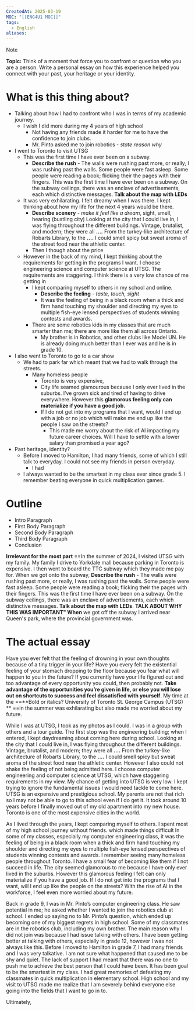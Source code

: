 ```yaml
---
CreatedAt: 2025-03-19
MOC: "[[ENG4U1 MOC]]"
tags:
  - English
aliases:
---
```

> [!NOTE]
> **Topic:** Think of a moment that force you to confront or question who you are a person. Write a personal essay on how this experience helped you connect with your past, your heritage or your identity.

# What is this thing about?
- Talking about how I had to confront who I was in terms of my academic journey.
	- I wish I did more during my 4 years of high school
		- Not having any friends made it harder for me to have the confidence to join clubs. 
		- Mr. Pinto asked me to join robotics - *state reason why*
- I went to Toronto to visit UTSG
	- This was the first time I have ever been on a subway. 
		- **Describe the rush**  - The walls were rushing past more, or really, I was rushing past the walls. Some people were fast asleep. Some people were reading a book; flicking their the pages with their fingers. This was the first time I have ever been on a subway. On the subway ceilings, there was an enclave of advertisements, each which distinctive messages. **Talk about the map with LEDs**
	- It was very exhilarating. I felt dreamy when I was there. I kept thinking about how my life for the next 4 years would be there.
		- **Describe scenery** - *make it feel like a dream*, sight, smell, hearing (bustling city)
		  Looking at the city that I could live in, I was flying throughout the different buildings. Vintage, brutalist, and modern; they were all **….** From the turkey-like architecture of Robarts Library, to the **….** I could smell spicy but sweat aroma of the street food near the athletic center.
		- Then I though about the price
	- However in the back of my mind, I kept thinking about the requirements for getting in the programs I want. I choose engineering science and computer science at UTSG. The requirements are staggering. I think there is a very low chance of me getting in
		- I kept comparing myself to others in my school and online.
			- **Describe the feeling** - *taste, touch, sight*
			- It was the feeling of being in a black room when a thick and firm hand touching my shoulder and directing my eyes to multiple fish-eye lensed perspectives of students winning contests and awards. 
		- There are some robotics kids in my classes that are much smarter than me; there are more like them all across Ontario.
			- My brother is in Robotics, and other clubs like Model UN. He is already doing much better than I ever was and he is in grade 10. 
- I also went to Toronto to go to a car show
	- We had to park far which meant that we had to walk through the streets. 
		- Many homeless people
			- Toronto is very expensive,
			- City life seamed glamourous because I only ever lived in the suburbs. I’ve grown sick and tired of having to drive everywhere. However this **glamorous feeling only can materialize if you have a good job.**
			-  If I do not get into my programs that I want, would I end up with a job or no job which will make me end up like the people I saw on the streets?
				- This made me worry about the risk of AI impacting my future career choices. Will I have to settle with a lower salary than promised a year ago?
- Past heritage, identity?
	- Before I moved to Hamilton, I had many friends, some of which I still talk to everyday. I could not see my friends in person everyday. 
		- I had
	- I always wanted to be the smartest in my class ever since grade 5. I remember beating everyone in quick multiplication games.
# Outline
- Intro Paragraph
- First Body Paragraph
- Second Body Paragraph
- Third Body Paragraph
- Conclusion


**Irrelevant for the most part**
==In the summer of 2024, I visited UTSG with my family. My family I drive to Yorkdale mall because parking in Toronto is expensive. I then went to board the TTC subway which they made me pay for. When we got onto the subway, **Describe the rush**  - The walls were rushing past more, or really, I was rushing past the walls. Some people were fast asleep. Some people were reading a book; flicking their the pages with their fingers. This was the first time I have ever been on a subway. On the subway ceilings, there was an enclave of advertisements, each which distinctive messages. **Talk about the map with LEDs**. **TALK ABOUT WHY THIS WAS IMPORTANT" When** we got off the subway I arrived near Queen's park, where the provincial government was.  

# The actual essay

Have you ever felt that the feeling of drowning in your own thoughts because of a tiny trigger in your life? Have you every felt the existential feeling of your stomach dropping to the floor because you fear what will happen to you in the future? If you currently have your life figured out and too advantage of every opportunity you could, then probably not. **Take advantage of the opportunities you’re given in life, or else you will lose out on shortcuts to success and feel dissatisfied with yourself**. My time at the ==**Bold or italics? University of Toronto St. George Campus (UTSG) ** ==in the summer was exhilarating but also made me worried about my future. 


While I was at UTSG, I took as my photos as I could. I was in a group with others and a tour guide. The first stop was the engineering building; when I entered, I kept daydreaming about coming here during school. Looking at the city that I could live in, I was flying throughout the different buildings. Vintage, brutalist, and modern; they were all **….** From the turkey-like architecture of Robarts Library, to the **….** I could smell spicy but sweat aroma of the street food near the athletic center. However I also could not shake the feeling of not being admitted here. I choose computer engineering and computer science at UTSG, which have staggering requirements in my view. My chance of getting into UTSG is very low. I kept trying to ignore the fundamental issues I would need tackle to come here. UTSG is an expensive and prestigious school. My parents are not that rich so I may not be able to go to this school even if I do get it. It took around 10 years before I finally moved out of my old apartment into my new house. Toronto is one of the most expensive cities in the world. 

As I lived through the years, I kept comparing myself to others. I spent most of my high school journey without friends. which made things difficult In some of my classes, especially my computer engineering class, it was the feeling of being in a black room when a thick and firm hand touching my shoulder and directing my eyes to multiple fish-eye lensed perspectives of students winning contests and awards. I remember seeing many homeless people throughout Toronto. I have a small fear of becoming like them if I not succeed in life. The city seemed glamorous to me because I have only ever lived in the suburbs. However this glamorous feeling I felt can only materialize if you have a good job. If I do not get into the programs that I want, will I end up like the people on the streets? With the rise of AI in the workforce, I feel even more worried about my future.

Back in grade 9, I was in Mr. Pinto’s computer engineering class. He saw potential in me; he asked whether I wanted to join the robotics club at school. I ended up saying no to Mr. Pinto’s question, which ended up becoming one of my biggest regrets in high school. Some of my classmates are in the robotics club, including my own brother. The main reason why I did not join was because I had issue talking with others. I have been getting better at talking with others, especially in grade 12, however I was not always like this. Before I moved to Hamilton in grade 7, I had many friends and I was very talkative. I am not sure what happened that caused me to be shy and quiet. The lack of support I had meant that there was no one to push me to achieve the best person that I could have been. It has been goal to be the smartest in my class. I had great memories of defeating my classmates in quick multiplication in elementary school. High school and my visit to UTSG made me realize that I am severely behind everyone else going into the fields that I want to go in to.

Ultimately,  
